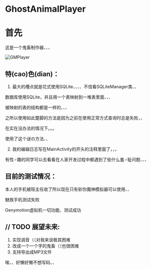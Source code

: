 # GhostAnimalPlayer

首先
=========
这是一个鬼畜制作器、、、

![GMPlayer](https://github.com/ice1000/GhostAnimalPlayer/blob/master/app/src/main/res/mipmap-xxhdpi/ic_launcher.png)

特(cao)色(dian)：
----------------

1. 最大的槽点就是花式使用SQLite、、、、不信看SQLiteManager类、、

数据库使用SQLite，并且用一个表映射到一堆表里面、、、

被映射的表的结构都是一样的、、、

之所以使用如此蹩脚的方法是因为之前在使用正常方式查询时总是失败，，

在实在没办法的情况下。。。

使用了这个谜の方法、、

2. 我的编辑日志写在MainActivity的开头的注释里面了，，，

有性♂趣的同学可以去看看在人家开发过程中都遇到了些什么羞♂耻问题、、、


目前的测试情况：
---------------

本人的手机被班主任收了所以现在只有斩你魔神模拟器可以使用、、

魅族手机测试失败

Genymotion虚拟机一切功能、测试成功

// TODO 展望未来:
----------------

1. 实现调音（（对我来说极其困难
2. 改成一个一个字的鬼畜（（也很困难
3. 支持导出成MP3文件

唉、、好懒好懒不想写码、、
